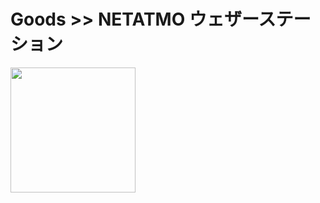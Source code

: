 # Goods >> NETATMO ウェザーステーション

<img src="https://res.cloudinary.com/silverbirder/image/upload/v1614432210/silver-birder.github.io/purchases/NETATMO_Weather_Station.jpg" style="width: 200px"/>